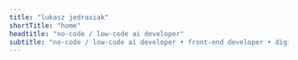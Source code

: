 ```yaml
---
title: "lukasz jedrasiak"
shortTitle: "home"
headtitle: "no-code / low-code ai developer"
subtitle: "no-code / low-code ai developer • front-end developer • digital marketing specialist • maker"
---
```

